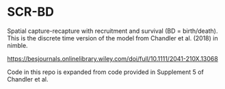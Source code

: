 # SCR-BD

Spatial capture-recapture with recruitment and survival (BD = birth/death). This is the discrete time version of the model from Chandler et al. (2018) in nimble.

https://besjournals.onlinelibrary.wiley.com/doi/full/10.1111/2041-210X.13068


Code in this repo is expanded from code provided in Supplement 5 of Chandler et al.